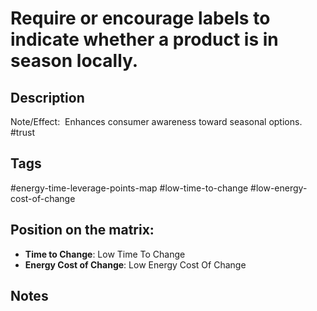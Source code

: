 # Require or encourage labels to indicate whether a product is in season locally.

## Description
Note/Effect:  Enhances consumer awareness toward seasonal options.   #trust

## Tags
#energy-time-leverage-points-map #low-time-to-change #low-energy-cost-of-change

## Position on the matrix:
- **Time to Change**: Low Time To Change
- **Energy Cost of Change**: Low Energy Cost Of Change

## Notes
<!-- Add your notes here -->
